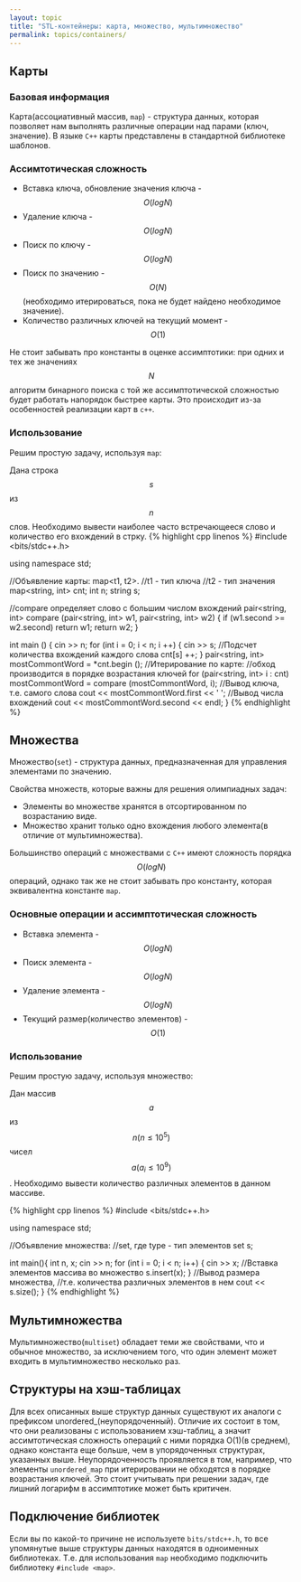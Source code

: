 ```yaml
---
layout: topic
title: "STL-контейнеры: карта, множество, мультимножество"
permalink: topics/containers/
---
```


## Карты ##

### Базовая информация ###

Карта(ассоциативный массив, ```map```) - структура данных, которая позволяет нам выполнять различные операции над парами (ключ, значение). В языке ```С++``` карты представлены в стандартной библиотеке шаблонов.

### Ассимтотическая сложность ###

* Вставка ключа, обновление значения ключа - $$O(logN)$$
* Удаление ключа - $$O(logN)$$
* Поиск по ключу - $$O(logN)$$
* Поиск по значению - $$O(N)$$(необходимо итерироваться, пока не будет найдено необходимое значение).
* Количество различных ключей на текущий момент - $$O(1)$$

Не стоит забывать про константы в оценке ассимптотики: при одних и тех же значениях $$N$$ алгоритм бинарного поиска с той же ассимптотической сложностью будет работать напорядок быстрее карты. Это происходит из-за особенностей реализации карт в ```c++```.

### Использование ###

Решим простую задачу, используя ```map```:

Дана строка $$s$$ из $$n$$ слов. Необходимо вывести наиболее часто встречающееся слово и количество его вхождений в стрку.
{% highlight cpp linenos %}
#include <bits/stdc++.h>

using namespace std;

//Объявление карты: map<t1, t2>.
//t1 - тип ключа
//t2 - тип значения
map<string, int> cnt;
int n;
string s;

//compare определяет слово с большим числом вхождений
pair<string, int> compare (pair<string, int> w1, pair<string, int> w2)
{
	if (w1.second >= w2.second)
		return w1;
	return w2;
}

int main ()
{
	cin >> n;
	for (int i = 0; i < n; i ++)
	{
		cin >> s;
		//Подсчет количества вхождений каждого слова
		cnt[s] ++;
	}
	pair<string, int> mostCommontWord = *cnt.begin ();
	//Итерирование по карте:
	//обход производится в порядке возрастания ключей
	for (pair<string, int> i : cnt)
		mostCommontWord = compare (mostCommontWord, i);
	//Вывод ключа, т.е. самого слова
	cout << mostCommontWord.first << ' ';
	//Вывод числа вхождений
	cout << mostCommontWord.second << endl;
}
{% endhighlight %}

## Множества ##

Множество(```set```) - структура данных, предназначенная для управления элементами по значению.

Свойства множеств, которые важны для решения олимпиадных задач:
* Элементы во множестве хранятся в отсортированном по возрастанию виде.
* Множество хранит только одно вхождения любого элемента(в отличие от мультимножества).

Большинство операций с множествами с ```С++``` имеют сложность порядка $$O(logN)$$ операций, однако так же не стоит забывать про константу, которая эквивалентна константе ```map```.

### Основные операции и ассимптотическая сложность ###

* Вставка элемента - $$O(logN)$$
* Поиск элемента - $$O(logN)$$
* Удаление элемента - $$O(logN)$$
* Текущий размер(количество элементов) - $$O(1)$$

### Использование ###

Решим простую задачу, используя множество:

Дан массив $$a$$ из $$n(n \le 10^5)$$ чисел $$a(a_i \le 10^9)$$. Необходимо вывести количество различных элементов в данном массиве.

{% highlight cpp linenos %}
#include <bits/stdc++.h>

using namespace std;

//Объявление множества:
//set<type>, где type - тип элементов
set<int> s;

int main(){
    int n, x;
    cin >> n;
    for (int i = 0; i < n; i++) {
        cin >> x;
        //Вставка элементов массива во множество
		s.insert(x);
	}
	//Вывод размера множества,
	//т.е. количества различных элементов в нем
    cout << s.size();
}
{% endhighlight %}

## Мультимножества ##

Мультимножество(```multiset```) обладает теми же свойствами, что и обычное множество, за исключением того, что один элемент может входить в мультимножество несколько раз.

## Структуры на хэш-таблицах

Для всех описанных выше структур данных существуют их аналоги с префиксом unordered_(неупорядоченный). Отличие их состоит в том, что они реализованы с использованием хэш-таблиц, а значит ассимтотическая сложность операций с ними порядка O(1)(в среднем), однако константа еще больше, чем в упорядоченных структурах, указанных выше. Неупорядоченность проявляется в том, например, что элементы ```unordered_map``` при итерировании не обходятся в порядке возрастания ключей. Это стоит учитывать при решении задач, где лишний логарифм в ассимптотике может быть критичен.

## Подключение библиотек

Если вы по какой-то причине не используете ```bits/stdc++.h```, то все упомянутые выше структуры данных находятся в одноименных библиотеках. Т.е. для использования ```map``` необходимо подключить библиотеку ```#include <map>```.
